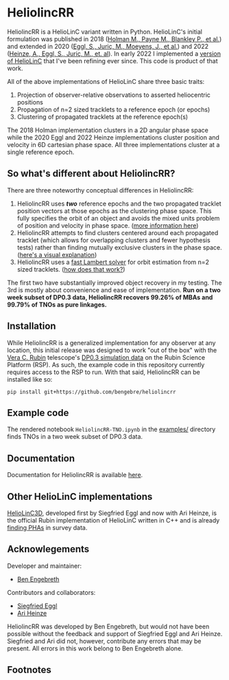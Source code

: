 # HeliolincRR

HeliolincRR is a HelioLinC variant written in Python.  HelioLinC's initial formulation was published in 2018 ([Holman M., Payne M., Blankley P., et al.](https://iopscience.iop.org/article/10.3847/1538-3881/aad69a)) and extended in 2020 ([Eggl, S., Juric, M., Moeyens, J., et al.](https://ui.adsabs.harvard.edu/abs/2020DPS....5221101E/abstract)) and 2022 ([Heinze, A., Eggl, S., Juric, M., et. al](https://ui.adsabs.harvard.edu/abs/2022DPS....5450404H/abstract)).  In early 2022 I implemented a [version of HelioLinC](https://www.benengebreth.org/dynamic-sky/heliolinc-a-variation-in-6d/) that I've been refining ever since.  This code is product of that work.

All of the above implementations of HelioLinC share three basic traits: 
1. Projection of observer-relative observations to asserted heliocentric positions
2. Propagation of n=2 sized tracklets to a reference epoch (or epochs)
3. Clustering of propagated tracklets at the reference epoch(s)

The 2018 Holman implementation clusters in a 2D angular phase space while the 2020 Eggl and 2022 Heinze implementations cluster position and velocity in 6D cartesian phase space.  All three implementations cluster at a single reference epoch.

## So what's different about HeliolincRR?

There are three noteworthy conceptual differences in HeliolincRR:
1. HeliolincRR uses ***two*** reference epochs and the two propagated tracklet position vectors at those epochs as the clustering phase space.  This fully specifies the orbit of an object and avoids the mixed units problem of position and velocity in phase space. ([more information here](https://www.benengebreth.org/dynamic-sky/heliolinc-rr/))
2. HeliolincRR attempts to find clusters centered around each propagated tracklet (which allows for overlapping clusters and fewer hypothesis tests) rather than finding mutually exclusive clusters in the phase space. ([here's a visual explanation]())
3. HeliolincRR uses a [fast Lambert solver](https://arxiv.org/abs/1403.2705) for orbit estimation from n=2 sized tracklets. ([how does that work?]())

The first two have substantially improved object recovery in my testing.  The 3rd is mostly about convenience and ease of implementation.  **Run on a two week subset of DP0.3 data, HeliolincRR recovers 99.26% of MBAs and 99.79% of TNOs as pure linkages.**

## Installation

While HeliolincRR is a generalized implementation for any observer at any location, this initial release was designed to work "out of the box" with the [Vera C. Rubin](https://rubinobservatory.org/) telescope's [DP0.3 simulation data](https://dp0-3.lsst.io/index.html) on the Rubin Science Platform (RSP).  As such, the example code in this repository currently requires access to the RSP to run.  With that said, HeliolincRR can be installed like so:

```console
pip install git+https://github.com/bengebre/heliolincrr
```

## Example code

The rendered notebook ```HeliolincRR-TNO.ipynb``` in the [examples/]() directory finds TNOs in a two week subset of DP0.3 data.

## Documentation

Documentation for HeliolincRR is available [here]().

## Other HelioLinC implementations

[HelioLinC3D](https://github.com/lsst-dm/heliolinc2), developed first by Siegfried Eggl and now with Ari Heinze, is the official Rubin implementation of HelioLinC written in C++ and is already [finding PHAs](https://www.nytimes.com/2023/08/05/science/space-asteroids-rubin-heliolinc3d.html) in survey data.

## Acknowlegements

Developer and maintainer:
- [Ben Engebreth](https://benengebreth.org/)

Contributors and collaborators:
- [Siegfried Eggl](https://aerospace.illinois.edu/directory/profile/eggl)
- [Ari Heinze](https://astro.washington.edu/people/aren-heinze)

HeliolincRR was developed by Ben Engebreth, but would not have been possible without the feedback and support of Siegfried Eggl and Ari Heinze.  Siegfried and Ari did not, however, contribute any errors that may be present.  All errors in this work belong to Ben Engebreth alone.

## Footnotes
